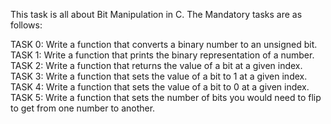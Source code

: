 This task is all about Bit Manipulation in C. The Mandatory tasks are as follows: 

TASK 0: Write a function that converts a binary number to an unsigned bit.
TASK 1: Write a function that prints the binary representation of a number.
TASK 2: Write a function that returns the value of a bit at a given index. 
TASK 3: Write a function that sets the value of a bit to 1 at a given index.
TASK 4: Write a function that sets the value of a bit to 0 at a given index.
TASK 5: Write a function that sets the number of bits you would need to flip to get from one number to another.


